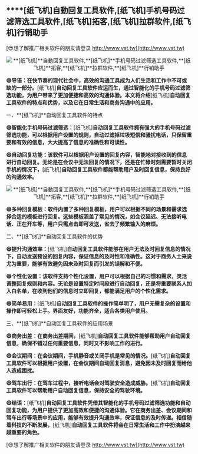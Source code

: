 ## ****[纸飞机]**自動回复工具软件,**[纸飞机]**手机号码过滤筛选工具软件,**[纸飞机]**拓客,**[纸飞机]**拉群软件,**[纸飞机]**行销助手**

[😍想了解推广相关软件的朋友请登录 http://www.vst.tw](http://www.vst.tw)

 <center><img src="https://vst.tw/MP4/tuiguang/png/7.png" alt="**[纸飞机]**自動回复工具软件,**[纸飞机]**手机号码过滤筛选工具软件,**[纸飞机]**拓客,**[纸飞机]**拉群软件,**[纸飞机]**行销助手"></center>

**😄导语：在快节奏的现代社会中，高效的沟通工具成为人们生活和工作中不可或缺的一部分。**[纸飞机]**自动回复工具软件应运而生，通过智能化的手机号码过滤筛选功能，为用户带来了更加便捷和高效的沟通体验。本文将介绍**[纸飞机]**自动回复工具软件的特点和优势，以及它在日常生活和商务沟通中的应用。**

一、**[纸飞机]**自动回复工具软件的特点

**😄智能化手机号码过滤筛选：**[纸飞机]**自动回复工具软件拥有强大的手机号码过滤筛选功能，可以根据用户设置的规则，自动过滤掉垃圾短信和骚扰电话，只保留重要和有效的信息，大大提高了信息的准确性和可读性。**

**😄自动回复功能：该软件可以根据用户设置的回复内容，智能地对接收到的信息进行自动回复。无论是在会议中无法回复的情况下，还是在忙碌时刻需要暂时关闭手机的情况下，**[纸飞机]**自动回复工具软件都能帮助用户及时回复信息，保持良好的沟通效率。**

 <center><img src="https://vst.tw/MP4/tuiguang/png/4.png" alt="**[纸飞机]**自動回复工具软件,**[纸飞机]**手机号码过滤筛选工具软件,**[纸飞机]**拓客,**[纸飞机]**拉群软件,**[纸飞机]**行销助手"></center>

**😄多种回复模板：软件内置了多种回复模板，用户可以根据不同的场景和需求选择合适的模板进行回复。这些模板涵盖了常见的情况，如会议延迟、无法接听电话、正在开车等，用户只需点击即可发送，省去了频繁输入的麻烦。**

二、**[纸飞机]**自动回复工具软件的优势

**😄提升沟通效率：**[纸飞机]**自动回复工具软件能够在用户无法及时回复信息的情况下，自动发送预设的回复内容，保证信息的及时性和准确性。这对于商务人士来说尤为重要，能够有效避免因未及时回复而引发的误解和不便。**

**😄个性化设置：该软件支持个性化设置，用户可以根据自己的习惯和需求，灵活调整回复规则和内容。无论是设置特定时间段进行自动回复，还是将重要联系人加入白名单，在收到他们的信息时立即回复，都能满足用户的个性化需求。**

**😄简单易用：**[纸飞机]**自动回复工具软件的操作简单明了，用户无需复杂的设置和操作即可轻松上手。界面友好，功能齐全，适合各类用户使用。**

三、**[纸飞机]**自动回复工具软件的应用场景

**😄商务出差：在商务出差期间，**[纸飞机]**自动回复工具软件能够帮助用户自动回复信息，确保不错过任何重要信息，同时又不影响工作的进行。**

**😄会议期间：在会议期间，手机静音或关闭手机是常见的情况。**[纸飞机]**自动回复工具软件可以根据用户设置，在会议期间自动回复消息，避免因未及时回复而给他人造成困扰。**

**😄驾车出行：在驾车过程中，接听电话会对驾驶安全造成威胁。**[纸飞机]**自动回复工具软件可以帮助用户自动回复信息，保持安全的驾驶环境。**

**😄结语：**[纸飞机]**自动回复工具软件凭借其智能化的手机号码过滤筛选功能和自动回复功能，为用户提供了更加高效和便捷的沟通体验。它在商务出差、会议期间和驾车出行等场景中的应用，能够有效提升沟通效率，保证信息的及时传递。相信随着科技的不断发展，**[纸飞机]**自动回复工具软件将会在日常生活和工作中扮演越来越重要的角色。**

[😍想了解推广相关软件的朋友请登录 http://www.vst.tw](http://www.vst.tw)



